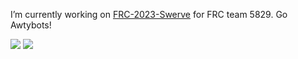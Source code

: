 I’m currently working on [FRC-2023-Swerve](https://github.com/awtybots/FRC-2023-Swerve) for FRC team 5829. Go Awtybots!
<p float="center">
  <img  src="https://github-readme-stats.vercel.app/api?username=JadedHearth&show_icons=true&theme=github_dark&count_private=true&hide=contribs,issue" />
  <img  src="https://github-readme-stats.vercel.app/api/top-langs/?username=JadedHearth&layout=compact&theme=github_dark" />
</p>

<!--
- 🌱 I’m currently learning ...
- 👯 I’m looking to collaborate on ...
- 🤔 I’m looking for help with ...
- 💬 Ask me about ...
- 📫 How to reach me: ...
- 😄 Pronouns: ...
- ⚡ Fun fact: ...
-->
